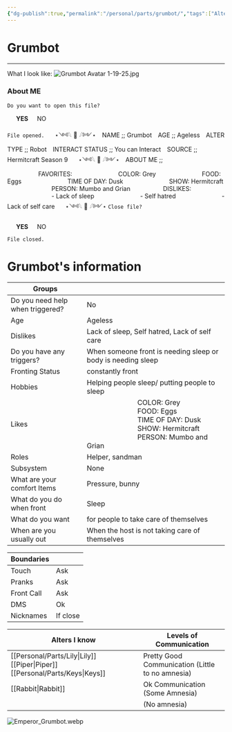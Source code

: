 ```yaml
---
{"dg-publish":true,"permalink":"/personal/parts/grumbot/","tags":["Alter","#helper","#fictive","#introject"]}
---
```


# Grumbot
---
What I look like:
![Grumbot Avatar 1-19-25.jpg](/img/user/Personal/Images/Grumbot%20Avatar%201-19-25.jpg)
### About ME

`Do you want to open this file?`

⠀⠀**YES**⠀⠀NO

`File opened.`
⠀⠀⋆༺𓆩 📂 𓆪༻⋆
⠀NAME ;; Grumbot
⠀AGE ;; Ageless
⠀ALTER TYPE ;; Robot
⠀INTERACT STATUS ;; You can Interact 
⠀SOURCE ;; Hermitcraft Season 9
⠀⠀⋆༺𓆩 📂 𓆪༻⋆
⠀ABOUT ME ;;
⠀⠀⠀⠀⠀⠀⠀FAVORITES: 
⠀⠀⠀⠀⠀⠀⠀⠀⠀⠀COLOR: Grey
⠀⠀⠀⠀⠀⠀⠀⠀⠀⠀FOOD: Eggs
⠀⠀⠀⠀⠀⠀⠀⠀⠀⠀TIME OF DAY: Dusk
⠀⠀⠀⠀⠀⠀⠀⠀⠀⠀SHOW: Hermitcraft
⠀⠀⠀⠀⠀⠀⠀⠀⠀⠀PERSON: Mumbo and Grian
⠀⠀⠀⠀⠀⠀⠀DISLIKES:
⠀⠀⠀⠀⠀⠀⠀⠀⠀⠀- Lack of sleep
⠀⠀⠀⠀⠀⠀⠀⠀⠀⠀- Self hatred
⠀⠀⠀⠀⠀⠀⠀⠀⠀⠀- Lack of self care
⠀⠀⋆༺𓆩 📂 𓆪༻⋆
`Close file?`

⠀⠀**YES**⠀⠀NO

`File closed.`
# Grumbot's information

| Groups                           |                                                                                                                                                  |
| -------------------------------- | ------------------------------------------------------------------------------------------------------------------------------------------------ |
| Do you need help when triggered? | No                                                                                                                                               |
| Age                              | Ageless                                                                                                                                          |
| Dislikes                         | Lack of sleep, Self hatred, Lack of self care                                                                                                    |
| Do you have any triggers?        | When someone front is needing sleep or body is needing sleep                                                                                     |
| Fronting Status                  | constantly front                                                                                                                                 |
| Hobbies                          | Helping people sleep/ putting people to sleep                                                                                                    |
| Likes                            | ⠀⠀⠀⠀⠀⠀⠀⠀⠀⠀COLOR: Grey<br>⠀⠀⠀⠀⠀⠀⠀⠀⠀⠀FOOD: Eggs<br>⠀⠀⠀⠀⠀⠀⠀⠀⠀⠀TIME OF DAY: Dusk<br>⠀⠀⠀⠀⠀⠀⠀⠀⠀⠀SHOW: Hermitcraft<br>⠀⠀⠀⠀⠀⠀⠀⠀⠀⠀PERSON: Mumbo and Grian |
| Roles                            | Helper, sandman                                                                                                                                  |
| Subsystem                        | None                                                                                                                                             |
| What are your comfort Items      | Pressure, bunny                                                                                                                                  |
| What do you do when front        | Sleep                                                                                                                                            |
| What do you want                 | for people to take care of themselves                                                                                                            |
| When are you usually out         | When the host is not taking care of themselves                                                                                                   |

| Boundaries |          |
| ---------- | -------- |
| Touch      | Ask      |
| Pranks     | Ask      |
| Front Call | Ask      |
| DMS        | Ok       |
| Nicknames  | If close |

| Alters I know               | Levels of Communication                          |
| --------------------------- | ------------------------------------------------ |
| [[Personal/Parts/Lily\|Lily]] [[Piper\|Piper]] [[Personal/Parts/Keys\|Keys]] | Pretty Good Communication (Little to no amnesia) |
| [[Rabbit\|Rabbit]]                  | Ok Communication (Some Amnesia)                  |
|                             | (No amnesia)                                     |
![Emperor_Grumbot.webp](/img/user/Personal/Images/Emperor_Grumbot.webp)